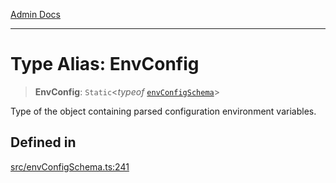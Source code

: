 [Admin Docs](/)

***

# Type Alias: EnvConfig

> **EnvConfig**: `Static`\<*typeof* [`envConfigSchema`](../variables/envConfigSchema.md)\>

Type of the object containing parsed configuration environment variables.

## Defined in

[src/envConfigSchema.ts:241](https://github.com/NishantSinghhhhh/talawa-api/blob/05ae6a4794762096d917a90a3af0db22b7c47392/src/envConfigSchema.ts#L241)
